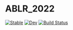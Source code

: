 # ABLR_2022

[![Stable](https://img.shields.io/badge/docs-stable-blue.svg)](https://wiktorze.github.io/ABLR_2022.jl/stable/)
[![Dev](https://img.shields.io/badge/docs-dev-blue.svg)](https://wiktorze.github.io/ABLR_2022.jl/dev/)
[![Build Status](https://github.com/wiktorze/ABLR_2022.jl/actions/workflows/CI.yml/badge.svg?branch=main)](https://github.com/wiktorze/ABLR_2022.jl/actions/workflows/CI.yml?query=branch%3Amain)
